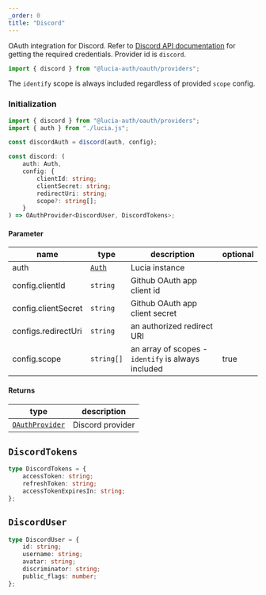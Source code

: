 ```yaml
---
_order: 0
title: "Discord"
---
```


OAuth integration for Discord. Refer to [Discord API documentation](https://discord.com/developers/docs/getting-started) for getting the required credentials. Provider id is `discord`.

```ts
import { discord } from "@lucia-auth/oauth/providers";
```

The `identify` scope is always included regardless of provided `scope` config.

### Initialization

```ts
import { discord } from "@lucia-auth/oauth/providers";
import { auth } from "./lucia.js";

const discordAuth = discord(auth, config);
```

```ts
const discord: (
	auth: Auth,
	config: {
		clientId: string;
		clientSecret: string;
		redirectUri: string;
		scope?: string[];
	}
) => OAuthProvider<DiscordUser, DiscordTokens>;
```

#### Parameter

| name                | type                                 | description                                        | optional |
| ------------------- | ------------------------------------ | -------------------------------------------------- | -------- |
| auth                | [`Auth`](/reference/lucia-auth/auth) | Lucia instance                                     |          |
| config.clientId     | `string`                             | Github OAuth app client id                         |          |
| config.clientSecret | `string`                             | Github OAuth app client secret                     |          |
| configs.redirectUri | `string`                             | an authorized redirect URI                         |          |
| config.scope        | `string[]`                           | an array of scopes - `identify` is always included | true     |

#### Returns

| type                                              | description      |
| ------------------------------------------------- | ---------------- |
| [`OAuthProvider`](/reference/oauth/oauthprovider) | Discord provider |

## `DiscordTokens`

```ts
type DiscordTokens = {
	accessToken: string;
	refreshToken: string;
	accessTokenExpiresIn: string;
};
```

## `DiscordUser`

```ts
type DiscordUser = {
	id: string;
	username: string;
	avatar: string;
	discriminator: string;
	public_flags: number;
};
```
